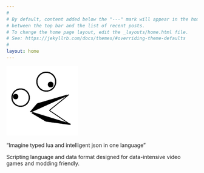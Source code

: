 ```yaml
---
#
# By default, content added below the "---" mark will appear in the home page
# between the top bar and the list of recent posts.
# To change the home page layout, edit the _layouts/home.html file.
# See: https://jekyllrb.com/docs/themes/#overriding-theme-defaults
#
layout: home
---
```


![logo](/logo.png)

“Imagine typed lua and intelligent json in one language”

Scripting language and data format designed for data-intensive video games and modding friendly.